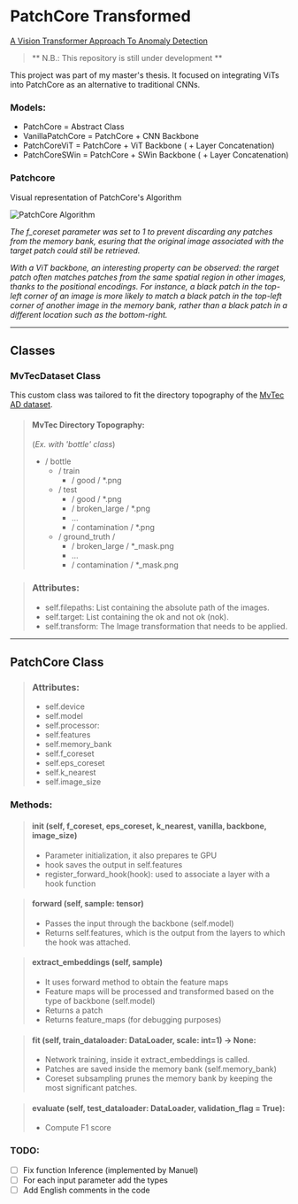 # PatchCore Transformed 
[A Vision Transformer Approach To Anomaly Detection](https://amslaurea.unibo.it/id/eprint/31435/)
> ** N.B.: This repository is still under development **

This project was part of my master's thesis. It focused on integrating ViTs into PatchCore as an alternative to traditional CNNs.


### Models:
- PatchCore = Abstract Class
- VanillaPatchCore = PatchCore + CNN Backbone
- PatchCoreViT = PatchCore + ViT Backbone ( + Layer Concatenation) 
- PatchCoreSWin = PatchCore + SWin Backbone ( + Layer Concatenation) 

### Patchcore
Visual representation of PatchCore's Algorithm

![PatchCore Algorithm](media/patch_analysis.gif)

*The f_coreset parameter was set to 1 to prevent discarding any patches from the memory bank, esuring that the original image associated with the target patch could still be retrieved.*

*With a ViT backbone, an interesting property can be observed: the rarget patch often matches patches from the same spatial region in other images, thanks to the positional encodings.*
*For instance, a black patch in the top-left corner of an image is more likely to match a black patch in the top-left corner of another image in the memory bank, rather than a black patch in a different location such as the bottom-right.*

---
## Classes
### MvTecDataset Class
This custom class was tailored to fit the directory topography of the [MvTec AD dataset](https://www.mvtec.com/company/research/datasets/mvtec-ad/downloads).

> #### MvTec Directory Topography:
> (*Ex. with 'bottle' class*)
> - / bottle
>   - / train 
>       - / good / *.png
>   - / test
>       - / good / *.png
>       - / broken_large / *.png
>       - ...
>       - / contamination / *.png
>   - / ground_truth / 
>       - / broken_large / *_mask.png
>       -  ...
>       - / contamination / *_mask.png

> ### Attributes:
> - self.filepaths: List containing the absolute path of the images.
> - self.target: List containing the ok and not ok (nok).
> - self.transform: The Image transformation that needs to be applied. 
---
## PatchCore Class
>### Attributes:
> - self.device
> - self.model
> - self.processor:
> - self.features
> - self.memory_bank
> - self.f_coreset
> - self.eps_coreset
> - self.k_nearest
> - self.image_size

### Methods:
> #### __init__ (self, f_coreset, eps_coreset, k_nearest, vanilla, backbone, image_size)
>- Parameter initialization, it also prepares te GPU
>- hook saves the output in self.features
>- register_forward_hook(hook): used to associate a layer with a hook function

>#### forward (self, sample: tensor)
>- Passes the input through the backbone (self.model)
>- Returns self.features, which is the output from the layers to which the hook was attached.

>#### extract_embeddings (self, sample)
>- It uses forward method to obtain the feature maps
>- Feature maps will be processed and transformed based on the type of backbone (self.model)
>- Returns a patch
>- Returns feature_maps (for debugging purposes)

>#### fit (self, train_dataloader: DataLoader,  scale: int=1) -> None:
>- Network training, inside it extract_embeddings is called.
>- Patches are saved inside the memory bank (self.memory_bank)
>- Coreset subsampling prunes the memory bank by keeping the most significant patches.

>#### evaluate (self, test_dataloader: DataLoader, validation_flag = True):
>- Compute F1 score

### TODO:
- [ ] Fix function Inference (implemented by Manuel)
- [ ] For each input parameter add the types
- [ ] Add English comments in the code
